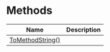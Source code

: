 # Methods
|Name|Description|
|---|---|
|[ToMethodString()](/docs/DotNetDocs/MemberDocumentations/MethodDocumentation/Methods/ToMethodString__.md)||

